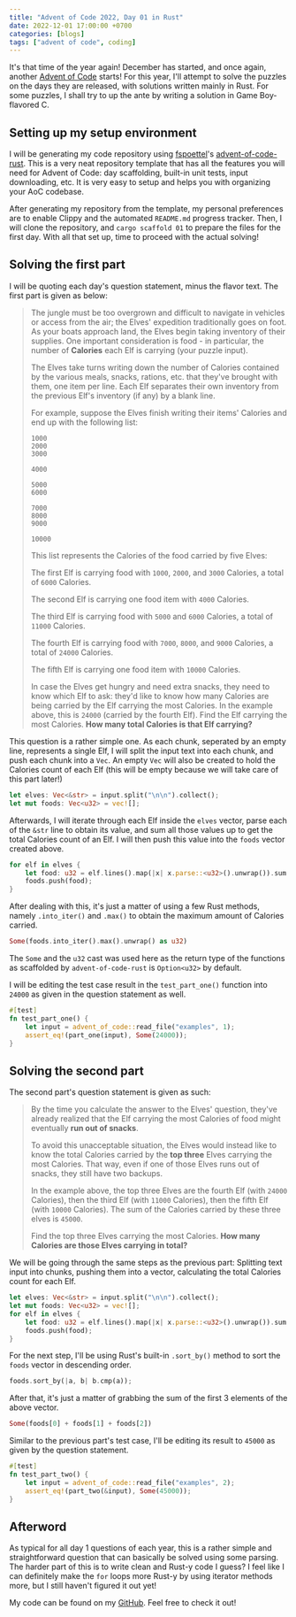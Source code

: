 ```yaml
---
title: "Advent of Code 2022, Day 01 in Rust"
date: 2022-12-01 17:00:00 +0700
categories: [blogs]
tags: ["advent of code", coding]
---
```


It's that time of the year again! December has started, and once again, another [Advent of Code](https://adventofcode.com) starts! For this year, I'll attempt to solve the puzzles on the days they are released, with solutions written mainly in Rust. For some puzzles, I shall try to up the ante by writing a solution in Game Boy-flavored C.

## Setting up my setup environment

I will be generating my code repository using [fspoettel](https://github.com/fspoettel)'s [advent-of-code-rust](https://github.com/fspoettel/advent-of-code-rust). This is a very neat repository template that has all the features you will need for Advent of Code: day scaffolding, built-in unit tests, input downloading, etc. It is very easy to setup and helps you with organizing your AoC codebase.

After generating my repository from the template, my personal preferences are to enable Clippy and the automated `README.md` progress tracker. Then, I will clone the repository, and `cargo scaffold 01` to prepare the files for the first day. With all that set up, time to proceed with the actual solving!

## Solving the first part

I will be quoting each day's question statement, minus the flavor text. The first part is given as below:

> The jungle must be too overgrown and difficult to navigate in vehicles or
> access from the air; the Elves' expedition traditionally goes on foot. As your
> boats approach land, the Elves begin taking inventory of their supplies. One
> important consideration is food - in particular, the number of **Calories** each
> Elf is carrying (your puzzle input).
>
> The Elves take turns writing down the number of Calories contained by the
> various meals, snacks, rations, etc. that they've brought with them, one item
> per line. Each Elf separates their own inventory from the previous Elf's
> inventory (if any) by a blank line.
>
> For example, suppose the Elves finish writing their items' Calories and end up
> with the following list:
>
> ```
> 1000
> 2000
> 3000
>
> 4000
>
> 5000
> 6000
>
> 7000
> 8000
> 9000
>
> 10000
> ```
>
> This list represents the Calories of the food carried by five Elves:
>
> The first Elf is carrying food with `1000`, `2000`, and `3000` Calories, a
> total of `6000` Calories.
>
> The second Elf is carrying one food item with `4000` Calories.
>
> The third Elf is carrying food with `5000` and `6000` Calories, a total of
> `11000` Calories.
>
> The fourth Elf is carrying food with `7000`, `8000`, and `9000` Calories, a
> total of `24000` Calories.
>
> The fifth Elf is carrying one food item with `10000` Calories.
>
> In case the Elves get hungry and need extra snacks, they need to know which
> Elf to ask: they'd like to know how many Calories are being carried by the Elf
> carrying the most Calories. In the example above, this is `24000` (carried by
> the fourth Elf). Find the Elf carrying the most Calories. **How many total
> Calories is that Elf carrying?**

This question is a rather simple one. As each chunk, seperated by an empty line, represents a single Elf, I will split the input text into each chunk, and push each chunk into a `Vec`. An empty `Vec` will also be created to hold the Calories count of each Elf (this will be empty because we will take care of this part later!)

```rust
let elves: Vec<&str> = input.split("\n\n").collect();
let mut foods: Vec<u32> = vec![];
```

Afterwards, I will iterate through each Elf inside the `elves` vector, parse each of the `&str` line to obtain its value, and sum all those values up to get the total Calories count of an Elf. I will then push this value into the `foods` vector created above.

```rust
for elf in elves {
	let food: u32 = elf.lines().map(|x| x.parse::<u32>().unwrap()).sum();
	foods.push(food);
}
```

After dealing with this, it's just a matter of using a few Rust methods, namely `.into_iter()` and `.max()` to obtain the maximum amount of Calories carried.

```rust
Some(foods.into_iter().max().unwrap() as u32)
```

The `Some` and the `u32` cast was used here as the return type of the functions as scaffolded by `advent-of-code-rust` is `Option<u32>` by default.

I will be editing the test case result in the `test_part_one()` function into `24000` as given in the question statement as well.

```rust
#[test]
fn test_part_one() {
	let input = advent_of_code::read_file("examples", 1);
	assert_eq!(part_one(input), Some(24000));
}
```

## Solving the second part

The second part's question statement is given as such:

> By the time you calculate the answer to the Elves' question, they've already
> realized that the Elf carrying the most Calories of food might eventually
> **run out of snacks**.
>
> To avoid this unacceptable situation, the Elves would instead like to know the
> total Calories carried by the **top three** Elves carrying the most Calories.
> That way, even if one of those Elves runs out of snacks, they still have two
> backups.
>
> In the example above, the top three Elves are the fourth Elf (with `24000`
> Calories), then the third Elf (with `11000` Calories), then the fifth Elf (with
> `10000` Calories). The sum of the Calories carried by these three elves is
> `45000`.
>
> Find the top three Elves carrying the most Calories. **How many Calories are
> those Elves carrying in total?**

We will be going through the same steps as the previous part: Splitting text input into chunks, pushing them into a vector, calculating the total Calories count for each Elf.

```rust
let elves: Vec<&str> = input.split("\n\n").collect();
let mut foods: Vec<u32> = vec![];
for elf in elves {
	let food: u32 = elf.lines().map(|x| x.parse::<u32>().unwrap()).sum();
	foods.push(food);
}
```

For the next step, I'll be using Rust's built-in `.sort_by()` method to sort the `foods` vector in descending order.

```rust
foods.sort_by(|a, b| b.cmp(a));
```

After that, it's just a matter of grabbing the sum of the first 3 elements of the above vector.

```rust
Some(foods[0] + foods[1] + foods[2])
```

Similar to the previous part's test case, I'll be editing its result to `45000` as given by the question statement.

```rust
#[test]
fn test_part_two() {
	let input = advent_of_code::read_file("examples", 2);
	assert_eq!(part_two(&input), Some(45000));
}
```

## Afterword

As typical for all day 1 questions of each year, this is a rather simple and straightforward question that can basically be solved using some parsing. The harder part of this is to write clean and Rust-y code I guess? I feel like I can definitely make the `for` loops more Rust-y by using iterator methods more, but I still haven't figured it out yet!

My code can be found on my [GitHub](https://github.com/j1nxie/aoc-rs-2022/blob/main/src/bin/01.rs). Feel free to check it out!

